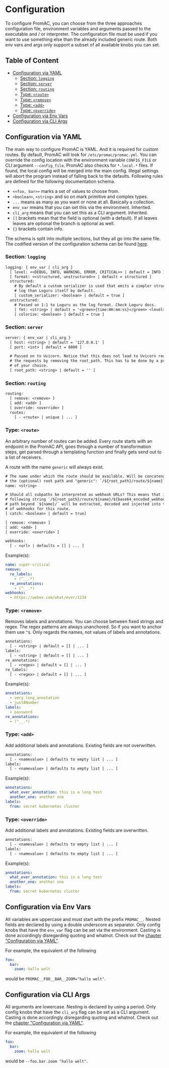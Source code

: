 # Configuration <!-- omit in toc --> 

To configure PromAC, you can choose from the three approaches configuration
file, environment variables and arguments passed to the executable and / or
interpreter. The configuration file must be used if you want to use something
else than the already included generic route. Both env vars and args only
support a subset of all available knobs you can set.

## Table of Content <!-- omit in toc --> 

- [Configuration via YAML](#configuration-via-yaml)
  - [Section: `logging`](#section-logging)
  - [Section: `server`](#section-server)
  - [Section: `routing`](#section-routing)
  - [Type: `<route>`](#type-route)
  - [Type: `<remove>`](#type-remove)
  - [Type: `<add>`](#type-add)
  - [Type: `<override>`](#type-override)
- [Configuration via Env Vars](#configuration-via-env-vars)
- [Configuration via CLI Args](#configuration-via-cli-args)

## Configuration via YAML

The main way to configure PromAC is YAML. And it is required for custom routes.
By default, PromAC will look for `/etc/promac/promac.yml`. You can override the
config location with the environment variable `CONFIG_FILE` or CLI argument
`--config_file`. PromAC also checks for `*.local.*` files. If found, the local
config will be merged into the main config. Illegal settings will abort the
program instead of falling back to the defaults. Following rules are defined for
the following documentation schema.

* `<<foo, bar>>` marks a set of values to choose from.
* `<boolean>`, `<string>` and so on mark primitive and complex types.
* `...` means as many as you want or none at all. Basically a collection.
* `env_var` means that you can set this via the environment. Inherited.
* `cli_arg` means that you can set this as a CLI argument. Inherited.
* `[]` brackets mean that the field is optional (with a default). If all leaves
    leaves are optional the branch is optional as well.
* `{}` brackets contain info.

The schema is split into multiple sections, but they all go into the same file.
The codified version of the configuration schema can be found [here](./prometheus_adaptive_cards/config/settings.py).

### Section: `logging`

```txt
logging: { env_var | cli_arg }
  [ level: <<DEBUG, INFO, WARNING, ERROR, CRITICAL>> | default = INFO ]
  [ format: <<structured, unstructured>> | default = structured ]
  structured:
    # By default a custom serializer is used that emits a simpler structured
    # log than Loguru itself by default.
    [ custom_serializer: <boolean> | default = true ]
  unstructured:
    # Passed on 1:1 to Loguru as the log format. Check Loguru docs.
    [ fmt: <string> | default = '<green>{time:HH:mm:ss}</green> <level>{level}</level> <cyan>{function}</cyan> {message} <dim>{extra}</dim>' ]
    [ colorize: <boolean> | default = true ]
```

### Section: `server`

```txt
server: { env_var | cli_arg }
  [ host: <string> | default = '127.0.0.1' ]
  [ port: <int> | default = 8000 ]

  # Passed on to Uvicorn. Notice that this does not lead to Uvicorn redirecting
  # the requests by removing the root_path. This has to be done by a proxy
  # of your choice.
  [ root_path: <string> | default = '' ]
```

### Section: `routing`

```txt
routing:
  [ remove: <remove> ]
  [ add: <add> ]
  [ override: <override> ]
  routes:
    [ - <route> | unique | ... ]
```

### Type: `<route>`

An arbitrary number of routes can be added. Every route starts with an endpoint
in the PromAC API, goes through a number of transformation steps, get parsed
through a templating function and finally gets send out to a list of receivers.

A route with the name `generic` will always exist.

```txt
# The name under which the route should be available. Will be concatenated with
# the (optional) root path and "generic": `/${root_path}/route/${name}`. Unique.
name: <string>

# Should all subpaths be interpreted as webhook URLs? This means that in the
# following string `/${root_path}/route/${name}/${base64_encoded_webhook}` the
# path beyond `${name}/` will be extracted, decoded and injected into the list
# of webhooks for this route.
[ catch: <boolean> | default = true]

[ remove: <remove> ]
[ add: <add> ]
[ override: <override> ]

webhooks:
  [ - <url> | defaults = [] | ... ]
```

Example(s):

```yml
name: super-critical
remove:
  re_labels:
    - (^__.*)
  re_annotations:
    - (^__.*)
webhooks:
  - https://webex.com/what/ever/1234
```

### Type: `<remove>`

Removes labels and annotations. You can choose between fixed strings and regex.
The regex patterns are always unanchored. So if you want to anchor them use `^$`.
Only regards the names, not values of labels and annotations.

```txt
annotations:
  [ - <string> | default = [] | ... ]
labels:
  [ - <string> | default = [] | ... ]
re_annotations:
  [ - <regex> | default = [] | ... ]
re_labels:
  [ - <regex> | default = [] | ... ]
```

Example(s):

```yml
annotations:
  - very_long_annotation
  - justANumber
labels:
  - password
re_annotations:
  - (^__.*)
```

### Type: `<add>`

Add additional labels and annotations. Existing fields are not overwritten.

```txt
annotations:
  [ - <namevalue> | defaults to empty list | ... ]
labels:
  [ - <namevalue> | defaults to empty list | ... ]
```

Example(s):

```yml
annotations:
  what_ever_annotation: this is a long test
  another_one: another one
labels:
  from: secret kubernetes cluster
```

### Type: `<override>`

Add additional labels and annotations. Existing fields are overwritten.

```txt
annotations:
  [ - <namevalue> | defaults to empty list | ... ]
labels:
  [ - <namevalue> | defaults to empty list | ... ]
```

Example(s):

```yml
annotations:
  what_ever_annotation: this is a long test
  another_one: another one
labels:
  from: secret kubernetes cluster
```

## Configuration via Env Vars

All variables are uppercase and must start with the prefix `PROMAC__`. Nested
fields are declared by using a double underscore as separator. Only config
knobs that have the `env_var` flag can be set via the environment. Casting is
done accordingly disregarding quoting and whatnot. Check out the 
[chapter "Configuration via YAML"](#configuration-via-yaml).

For example, the equivalent of the following

```yml
foo:
  bar:
    zoom: hallo welt
```

would be `PROMAC__FOO__BAR__ZOOM="hallo welt"`.

## Configuration via CLI Args

All arguments are lowercase. Nesting is declared by using a period. Only config
knobs that have the `cli_arg` flag can be set as a CLI argument. Casting is
done accordingly disregarding quoting and whatnot. Check out the 
[chapter "Configuration via YAML"](#configuration-via-yaml).

For example, the equivalent of the following

```yml
foo:
  bar:
    zoom: hallo welt
```

would be `--foo.bar.zoom "hallo welt"`.
